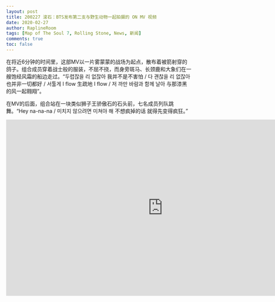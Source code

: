 ```yaml
---
layout: post
title: 200227 滚石：BTS发布第二支与野生动物一起拍摄的 ON MV 视频
date: 2020-02-27
author: RaplineRoom
tags: [Map of The Soul 7, Rolling Stone, News, 新闻]
comments: true
toc: false
---
```


在将近6分钟的时间里，这部MV以一片雾蒙蒙的战场为起点，散布着被箭射穿的鸽子。组合成员穿着战士般的服装，不屈不挠，而身旁斑马、长颈鹿和大象们在一艘饱经风霜的船边走过。“두렵잖을 리 없잖아 我并不是不害怕 / 다 괜찮을 리 없잖아 也并非一切都好 / 서툴게 I flow 生疏地 I flow / 저 까만 바람과 함께 날아 与那漆黑的风一起翱翔”。

在MV的后面，组合站在一块类似狮子王骄傲石的石头前，七名成员列队跳舞。“Hey na-na-na / 미치지 않으려면 미쳐야 해 不想疯掉的话 就得先变得疯狂。”

<div class="video-container"><iframe width="852" height="480" src="https://www.youtube.com/embed/mPVDGOVjRQ0" frameborder="0" allow="accelerometer; autoplay; encrypted-media; gyroscope; picture-in-picture" allowfullscreen></iframe></div>
